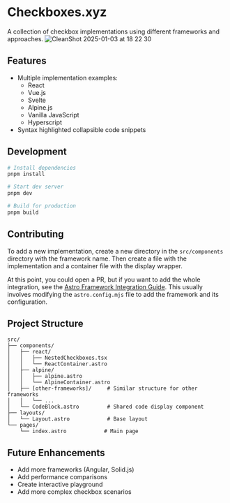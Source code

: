 # Checkboxes.xyz

A collection of checkbox implementations using different frameworks and approaches.
![CleanShot 2025-01-03 at 18 22 30](https://github.com/user-attachments/assets/f8f45f40-1ab6-4533-9347-80e4fb6ed11d)


## Features

- Multiple implementation examples:
  - React
  - Vue.js
  - Svelte
  - Alpine.js
  - Vanilla JavaScript
  - Hyperscript
- Syntax highlighted collapsible code snippets

## Development

```bash
# Install dependencies
pnpm install

# Start dev server
pnpm dev

# Build for production
pnpm build
```

## Contributing

To add a new implementation, create a new directory in the `src/components` directory with the framework name. Then create a file with the implementation and a container file with the display wrapper.

At this point, you could open a PR, but if you want to add the whole integration, see the [Astro Framework Integration Guide](https://docs.astro.build/en/guides/integrations/). This usually involves modifying the `astro.config.mjs` file to add the framework and its configuration.

## Project Structure

```
src/
├── components/
│   ├── react/
│   │   ├── NestedCheckboxes.tsx
│   │   └── ReactContainer.astro
│   ├── alpine/
│   │   ├── alpine.astro
│   │   └── AlpineContainer.astro
│   ├── [other-frameworks]/     # Similar structure for other frameworks
│   │   └── ...
│   └── CodeBlock.astro         # Shared code display component
├── layouts/
│   └── Layout.astro            # Base layout
└── pages/
    └── index.astro            # Main page
```

## Future Enhancements
- Add more frameworks (Angular, Solid.js)
- Add performance comparisons
- Create interactive playground
- Add more complex checkbox scenarios